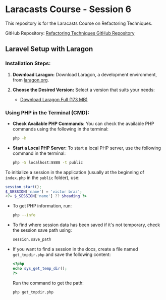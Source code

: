 # Laracasts Course - Session 6

This repository is for the Laracasts Course on Refactoring Techniques.

GitHub Repository: [Refactoring Techniques GitHub Repository](https://github.com/victor90braz/refactoring-techniques.git)

## Laravel Setup with Laragon

### Installation Steps:

1. **Download Laragon:**
   Download Laragon, a development environment, from [laragon.org](https://laragon.org/download/index.html).

2. **Choose the Desired Version:**
   Select a version that suits your needs:
   - [Download Laragon Full (173 MB)](https://github.com/leokhoa/laragon/releases/download/6.0.0/laragon-wamp.exe)

### Using PHP in the Terminal (CMD):

- **Check Available PHP Commands:**
  You can check the available PHP commands using the following in the terminal:

  ```sh
  php -h
  ```

- **Start a Local PHP Server:**
  To start a local PHP server, use the following command in the terminal:
  ```sh
  php -S localhost:8888 -t public
  ```

To initialize a session in the application (usually at the beginning of `index.php` in the `public` folder), use:

```php
session_start();
$_SESSION['name'] = 'victor braz';
<?= $_SESSION['name'] ?? $heading ?>
```

- To get PHP information, run:

  ```sh
  php --info
  ```

- To find where session data has been saved if it's not temporary, check the session save path using:

  ```sh
  session.save_path
  ```

- If you want to find a session in the docs, create a file named `get_tmpdir.php` and save the following content:

  ```php
  <?php
  echo sys_get_temp_dir();
  ?>
  ```

  Run the command to get the path:

  ```sh
  php get_tmpdir.php
  ```
